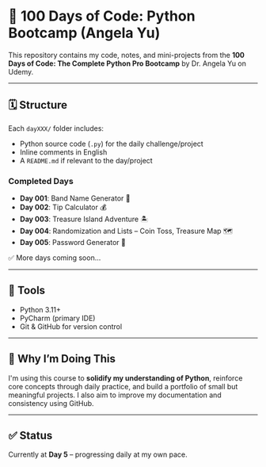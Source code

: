 # 🐍 100 Days of Code: Python Bootcamp (Angela Yu)

This repository contains my code, notes, and mini-projects from the **100 Days of Code: The Complete Python Pro Bootcamp** by Dr. Angela Yu on Udemy.

---

## 🗓️ Structure

Each `dayXXX/` folder includes:

- Python source code (`.py`) for the daily challenge/project  
- Inline comments in English  
- A `README.md` if relevant to the day/project  

### Completed Days

- **Day 001**: Band Name Generator 🎸  
- **Day 002**: Tip Calculator 💰  
- **Day 003**: Treasure Island Adventure 🏝️  
- **Day 004**: Randomization and Lists – Coin Toss, Treasure Map 🗺️  
- **Day 005**: Password Generator 🔐  

✅ More days coming soon...

---

## 🚀 Tools

- Python 3.11+  
- PyCharm (primary IDE)  
- Git & GitHub for version control  

---

## 📌 Why I’m Doing This

I'm using this course to **solidify my understanding of Python**, reinforce core concepts through daily practice, and build a portfolio of small but meaningful projects. I also aim to improve my documentation and consistency using GitHub.

---

## ✅ Status

Currently at **Day 5** – progressing daily at my own pace.
